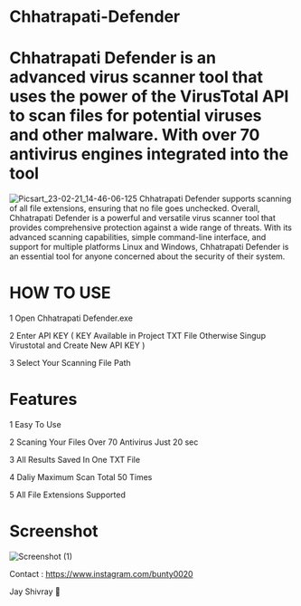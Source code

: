 # Chhatrapati-Defender

# Chhatrapati Defender is an advanced virus scanner tool that uses the power of the VirusTotal API to scan files for potential viruses and other malware. With over 70 antivirus engines integrated into the tool
![Picsart_23-02-21_14-46-06-125](https://user-images.githubusercontent.com/74574551/220843148-6d84bbf0-2b05-42cb-8e73-d3c26c35ca7b.jpg)
Chhatrapati Defender supports scanning of all file extensions, ensuring that no file goes unchecked. 
Overall, Chhatrapati Defender is a powerful and versatile virus scanner tool that provides comprehensive protection against a wide range of threats. With its advanced scanning capabilities, simple command-line interface, and support for multiple platforms Linux and  Windows, Chhatrapati Defender is an essential tool for anyone concerned about the security of their system.
# HOW TO USE
1 Open Chhatrapati Defender.exe 

2 Enter API KEY ( KEY Available in Project TXT File Otherwise Singup Virustotal and Create New API KEY )

3 Select Your Scanning File Path

# Features

1 Easy To Use

2 Scaning Your Files Over 70 Antivirus Just 20 sec

3 All Results Saved In One TXT File

4 Daliy Maximum Scan Total 50 Times

5 All File Extensions Supported



# Screenshot
![Screenshot (1)](https://user-images.githubusercontent.com/74574551/220845562-01951614-c88e-4559-a577-b92013f61c7f.png)

Contact : https://www.instagram.com/bunty0020

Jay Shivray 🙏

